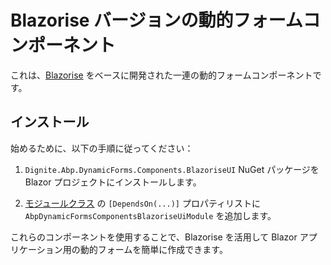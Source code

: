 # Blazorise バージョンの動的フォームコンポーネント

これは、[Blazorise](https://blazorise.com/) をベースに開発された一連の動的フォームコンポーネントです。

## インストール

始めるために、以下の手順に従ってください：

1. `Dignite.Abp.DynamicForms.Components.BlazoriseUI` NuGet パッケージを Blazor プロジェクトにインストールします。

2. [モジュールクラス](https://docs.abp.io/en/abp/latest/Module-Development-Basics) の `[DependsOn(...)]` プロパティリストに `AbpDynamicFormsComponentsBlazoriseUiModule` を追加します。

これらのコンポーネントを使用することで、Blazorise を活用して Blazor アプリケーション用の動的フォームを簡単に作成できます。
